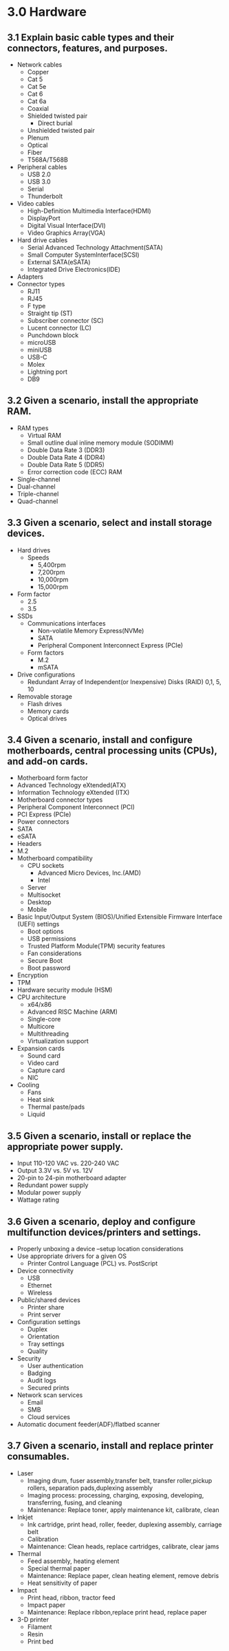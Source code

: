 # 3.0 Hardware

## 3.1 Explain basic cable types and their connectors, features, and purposes.

- Network cables
    - Copper
    - Cat 5
    - Cat 5e
    - Cat 6
    - Cat 6a
    - Coaxial
    - Shielded twisted pair
      - Direct burial
    - Unshielded twisted pair
    - Plenum
    - Optical
    - Fiber
    - T568A/T568B
- Peripheral cables
    - USB 2.0
    - USB 3.0
    - Serial
    - Thunderbolt
- Video cables
    - High-Definition Multimedia Interface(HDMI)
    - DisplayPort
    - Digital Visual Interface(DVI)
    - Video Graphics Array(VGA)
- Hard drive cables
  - Serial Advanced Technology Attachment(SATA)
  - Small Computer SystemInterface(SCSI)
  - External SATA(eSATA)
  - Integrated Drive Electronics(IDE)
- Adapters
- Connector types
  - RJ11
  - RJ45
  - F type
  - Straight tip (ST)
  - Subscriber connector (SC)
  - Lucent connector (LC)
  - Punchdown block
  - microUSB
  - miniUSB
  - USB-C
  - Molex
  - Lightning port
  - DB9

## 3.2 Given a scenario, install the appropriate RAM.

- RAM types
  - Virtual RAM
  - Small outline dual inline memory module (SODIMM)
  - Double Data Rate 3 (DDR3)
  - Double Data Rate 4 (DDR4)
  - Double Data Rate 5 (DDR5)
  - Error correction code (ECC) RAM
- Single-channel
- Dual-channel
- Triple-channel
- Quad-channel


## 3.3 Given a scenario, select and install storage devices.

- Hard drives
  - Speeds
    - 5,400rpm
    - 7,200rpm
    - 10,000rpm
    - 15,000rpm
- Form factor
  - 2.5
  - 3.5
- SSDs
  - Communications interfaces
    - Non-volatile Memory Express(NVMe)
    - SATA
    - Peripheral Component Interconnect Express (PCIe)
  - Form factors
    - M.2
    - mSATA
- Drive configurations
  - Redundant Array of Independent(or Inexpensive) Disks (RAID) 0,1, 5, 10
- Removable storage
  - Flash drives
  - Memory cards
  - Optical drives

## 3.4 Given a scenario, install and configure motherboards, central processing units (CPUs), and add-on cards.

- Motherboard form factor
- Advanced Technology eXtended(ATX)
- Information Technology eXtended (ITX)
- Motherboard connector types
- Peripheral Component
Interconnect (PCI)
- PCI Express (PCIe)
- Power connectors
- SATA
- eSATA
- Headers
- M.2
- Motherboard compatibility
  - CPU sockets
    - Advanced Micro Devices, Inc.(AMD)
    - Intel
  - Server
  - Multisocket
  - Desktop
  - Mobile
- Basic Input/Output System (BIOS)/Unified Extensible Firmware Interface (UEFI) settings
  - Boot options
  - USB permissions
  - Trusted Platform Module(TPM) security features
  - Fan considerations
  - Secure Boot
  - Boot password
- Encryption
- TPM
- Hardware security module (HSM)
- CPU architecture
  - x64/x86
  - Advanced RISC Machine (ARM)
  - Single-core
  - Multicore
  - Multithreading
  - Virtualization support
- Expansion cards
  - Sound card
  - Video card
  - Capture card
  - NIC
- Cooling
  - Fans
  - Heat sink
  - Thermal paste/pads
  - Liquid

## 3.5 Given a scenario, install or replace the appropriate power supply.

- Input 110-120 VAC vs. 220-240 VAC
- Output 3.3V vs. 5V vs. 12V
- 20-pin to 24-pin motherboard adapter
- Redundant power supply
- Modular power supply
- Wattage rating

## 3.6 Given a scenario, deploy and configure multifunction devices/printers and settings.

- Properly unboxing a device –setup location considerations
- Use appropriate drivers for a given OS
  - Printer Control Language (PCL) vs. PostScript
- Device connectivity
  - USB
  - Ethernet
  - Wireless
- Public/shared devices
  - Printer share
  - Print server
- Configuration settings
  - Duplex
  - Orientation
  - Tray settings
  - Quality
- Security
  - User authentication
  - Badging
  - Audit logs
  - Secured prints
- Network scan services
  - Email
  - SMB
  - Cloud services
- Automatic document feeder(ADF)/flatbed scanner

## 3.7 Given a scenario, install and replace printer consumables.

- Laser
  - Imaging drum, fuser assembly,transfer belt, transfer roller,pickup rollers, separation pads,duplexing assembly
  - Imaging process: processing, charging, exposing, developing, transferring, fusing, and cleaning
  - Maintenance: Replace toner, apply maintenance kit, calibrate, clean
- Inkjet
  - Ink cartridge, print head, roller, feeder, duplexing assembly, carriage belt
  - Calibration
  - Maintenance: Clean heads, replace cartridges, calibrate, clear jams
- Thermal
  - Feed assembly, heating element
  - Special thermal paper
  - Maintenance: Replace paper, clean heating element, remove debris
  - Heat sensitivity of paper
- Impact
  - Print head, ribbon, tractor feed
  - Impact paper
  - Maintenance: Replace ribbon,replace print head, replace paper
- 3-D printer
  - Filament
  - Resin
  - Print bed

